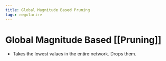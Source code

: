```yaml
---
title: Global Magnitude Based Pruning
tags: regularize
---
```


# Global Magnitude Based [[Pruning]]
- Takes the lowest values in the entire network. Drops them.










































